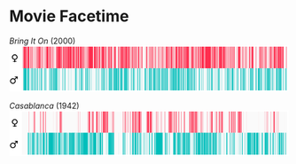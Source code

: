 # Movie Facetime

*Bring It On* (2000)
![](/figures/Bring.It.On.2000.HDTV.720p.H264.mp4.png)

*Casablanca* (1942)
![](/figures/Casablanca.1942.BDRip.x264-DJ.mkv.png)


